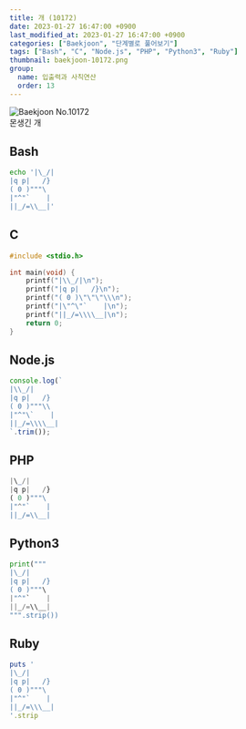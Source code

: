```yaml
---
title: 개 (10172)
date: 2023-01-27 16:47:00 +0900
last_modified_at: 2023-01-27 16:47:00 +0900
categories: ["Baekjoon", "단계별로 풀어보기"]
tags: ["Bash", "C", "Node.js", "PHP", "Python3", "Ruby"]
thumbnail: baekjoon-10172.png
group:
  name: 입출력과 사칙연산
  order: 13
---
```


![Baekjoon No.10172](baekjoon-10172.png)  
몬생긴 개

## Bash
```bash
echo '|\_/|
|q p|   /}
( 0 )"""\
|"^"`    |
||_/=\\__|'
```

## C
```c
#include <stdio.h>

int main(void) {
	printf("|\\_/|\n");
	printf("|q p|   /}\n");
	printf("( 0 )\"\"\"\\\n");
	printf("|\"^\"`    |\n");
	printf("||_/=\\\\__|\n");
	return 0;
}
```

## Node.js
```javascript
console.log(`
|\\_/|
|q p|   /}
( 0 )"""\\
|"^"\`    |
||_/=\\\\__|
`.trim());
```

## PHP
```php
|\_/|
|q p|   /}
( 0 )"""\
|"^"`    |
||_/=\\__|
```

## Python3
```python
print("""
|\_/|
|q p|   /}
( 0 )"""\
|"^"`    |
||_/=\\__|
""".strip())
```

## Ruby
```ruby
puts '
|\_/|
|q p|   /}
( 0 )"""\
|"^"`    |
||_/=\\\__|
'.strip
```
